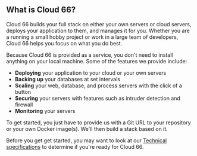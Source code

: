 <!-- post: -->


## What is Cloud 66?

Cloud 66 builds your full stack on either your own servers or cloud servers, deploys your application to them, and manages it for you.
Whether you are a running a small hobby project or work in a large team of developers, Cloud 66 helps you focus on what you do best.

Because Cloud 66 is provided as a service, you don't need to install anything on your local machine. Some of the features we provide include:

*   **Deploying** your application to your cloud or your own servers
*   **Backing up** your databases at set intervals
*   **Scaling** your web, database, and process servers with the click of a button
*   **Securing** your servers with features such as intruder detection and firewall
*   **Monitoring** your servers

To get started, you just have to provide us with a Git URL to your repository or your own Docker image(s). We'll then build a stack based on it.

Before you get get started, you may want to look at our [Technical specifications](/introduction-to-cloud-66/technical-specifications) to determine if you're ready for Cloud 66.

